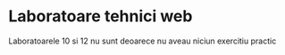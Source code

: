 # Laboratoare tehnici web

Laboratoarele 10 si 12 nu sunt deoarece nu aveau niciun exercitiu practic
